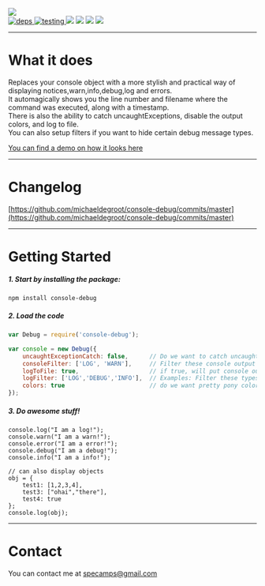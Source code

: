 [![](https://nodei.co/npm/console-debug.png?downloads=true&downloadRank=true&stars=true)](https://www.npmjs.com/package/console-debug)   
[![](https://david-dm.org/michaeldegroot/console-debug.svg "deps") ](https://david-dm.org/michaeldegroot/console-debug "david-dm")
[![](https://travis-ci.org/michaeldegroot/console-debug.svg?branch=master "testing") ](https://travis-ci.org/michaeldegroot/console-debug "travis-ci")
[![](https://coveralls.io/repos/michaeldegroot/console-debug/badge.svg?branch=master&service=github)](https://coveralls.io/github/michaeldegroot/console-debug?branch=master)
![](https://img.shields.io/badge/Node-%3E%3D0.10-green.svg)
![](https://img.shields.io/npm/dt/console-debug.svg)
![](https://img.shields.io/npm/l/console-debug.svg)


___
# What it does
Replaces your console object with a more stylish and practical way of displaying notices,warn,info,debug,log and errors.  
It automagically shows you the line number and filename where the command was executed, along with a timestamp.  
There is also the ability to catch uncaughtExceptions, disable the output colors, and log to file.  
You can also setup filters if you want to hide certain debug message types.  
  
  [You can find a demo on how it looks here](https://bitbucket.org/repo/a7AMxL/images/462483730-console-debug.gif)
___
# Changelog
[https://github.com/michaeldegroot/console-debug/commits/master](https://github.com/michaeldegroot/console-debug/commits/master)
___
#  Getting Started

##### 1. Start by installing the package:
    npm install console-debug

##### 2. Load the code
```Javascript
var Debug = require('console-debug');

var console = new Debug({
	uncaughtExceptionCatch: false,      // Do we want to catch uncaughtExceptions?
	consoleFilter: ['LOG', 'WARN'],     // Filter these console output types
	logToFile: true,                    // if true, will put console output in a log file folder called 'logs'
	logFilter: ['LOG','DEBUG','INFO'],  // Examples: Filter these types to not log to file
	colors: true                        // do we want pretty pony colors in our console output?
}); 
````



	
##### 3. Do awesome stuff!

    console.log("I am a log!");
    console.warn("I am a warn!");
    console.error("I am a error!");
    console.debug("I am a debug!");
    console.info("I am a info!");
	
	// can also display objects
	obj = {
		test1: [1,2,3,4],
		test3: ["ohai","there"],
		test4: true
	};
    console.log(obj);
___
# Contact
You can contact me at specamps@gmail.com 